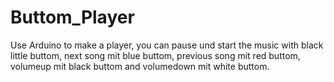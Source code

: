 # Buttom_Player
Use Arduino to make a player, you can pause und start the music with black little buttom, next song mit blue buttom, previous song mit red buttom, volumeup mit black buttom and volumedown mit white buttom.
